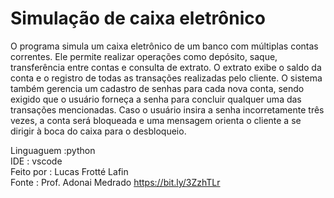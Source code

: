 # Simulação de caixa eletrônico

O programa simula um caixa eletrônico de um banco com múltiplas contas correntes. Ele permite realizar operações como depósito, saque, transferência entre contas e consulta de extrato. O extrato exibe o saldo da conta e o registro de todas as transações realizadas pelo cliente. O sistema também gerencia um cadastro de senhas para cada nova conta, sendo exigido que o usuário forneça a senha para concluir qualquer uma das transações mencionadas. Caso o usuário insira a senha incorretamente três vezes, a conta será bloqueada e uma mensagem orienta o cliente a se dirigir à boca do caixa para o desbloqueio.

Linguaguem :python <br>
IDE : vscode <br>
Feito por : Lucas Frotté Lafin <br>
Fonte : Prof. Adonai Medrado https://bit.ly/3ZzhTLr <br>
